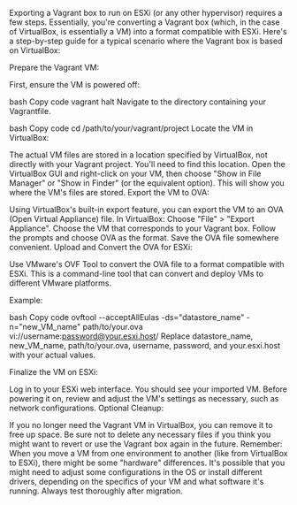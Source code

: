Exporting a Vagrant box to run on ESXi (or any other hypervisor) requires a few steps. Essentially, you're converting a Vagrant box (which, in the case of VirtualBox, is essentially a VM) into a format compatible with ESXi. Here's a step-by-step guide for a typical scenario where the Vagrant box is based on VirtualBox:

Prepare the Vagrant VM:

First, ensure the VM is powered off:

bash
Copy code
vagrant halt
Navigate to the directory containing your Vagrantfile.

bash
Copy code
cd /path/to/your/vagrant/project
Locate the VM in VirtualBox:

The actual VM files are stored in a location specified by VirtualBox, not directly with your Vagrant project. You'll need to find this location. Open the VirtualBox GUI and right-click on your VM, then choose "Show in File Manager" or "Show in Finder" (or the equivalent option). This will show you where the VM's files are stored.
Export the VM to OVA:

Using VirtualBox's built-in export feature, you can export the VM to an OVA (Open Virtual Appliance) file. In VirtualBox:
Choose "File" > "Export Appliance".
Choose the VM that corresponds to your Vagrant box.
Follow the prompts and choose OVA as the format.
Save the OVA file somewhere convenient.
Upload and Convert the OVA for ESXi:

Use VMware's OVF Tool to convert the OVA file to a format compatible with ESXi. This is a command-line tool that can convert and deploy VMs to different VMware platforms.

Example:

bash
Copy code
ovftool --acceptAllEulas -ds="datastore_name" -n="new_VM_name" path/to/your.ova vi://username:password@your.esxi.host/
Replace datastore_name, new_VM_name, path/to/your.ova, username, password, and your.esxi.host with your actual values.

Finalize the VM on ESXi:

Log in to your ESXi web interface.
You should see your imported VM. Before powering it on, review and adjust the VM's settings as necessary, such as network configurations.
Optional Cleanup:

If you no longer need the Vagrant VM in VirtualBox, you can remove it to free up space. Be sure not to delete any necessary files if you think you might want to revert or use the Vagrant box again in the future.
Remember: When you move a VM from one environment to another (like from VirtualBox to ESXi), there might be some "hardware" differences. It's possible that you might need to adjust some configurations in the OS or install different drivers, depending on the specifics of your VM and what software it's running. Always test thoroughly after migration.